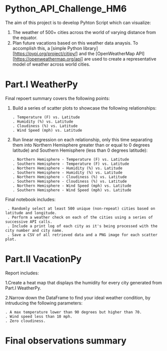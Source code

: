 # Python_API_Challenge_HM6

The aim of this project is to develop Pyhton Script which can visualize:
1. The weather of 500+ cities across the world of varying distance from the equator.
2. Plan future vacations based on this weather data anaysis.
To accomplish this, a [simple Python library][https://pypi.org/project/citipy/] and the [OpenWeatherMap API] [https://openweathermap.org/api] are used to create a representative model of weather across world cities.

# Part.I  WeatherPy

Final repoert summary covers the following points:

1. Build a series of scatter plots to showcase the following relationships:

       . Temperature (F) vs. Latitude
       . Humidity (%) vs. Latitude
       . Cloudiness (%) vs. Latitude
       . Wind Speed (mph) vs. Latitude
       
2. Run linear regression on each relationship, only this time separating them into Northern Hemisphere greater than or equal to 0 degrees latitude) and Southern      Hemisphere (less than 0 degrees latitude):

       . Northern Hemisphere - Temperature (F) vs. Latitude
       . Southern Hemisphere - Temperature (F) vs. Latitude
       . Northern Hemisphere - Humidity (%) vs. Latitude
       . Southern Hemisphere - Humidity (%) vs. Latitude
       . Northern Hemisphere - Cloudiness (%) vs. Latitude
       . Southern Hemisphere - Cloudiness (%) vs. Latitude
       . Northern Hemisphere - Wind Speed (mph) vs. Latitude
       . Southern Hemisphere - Wind Speed (mph) vs. Latitude
      

Final notebook includes:

     . Randomly select at least 500 unique (non-repeat) cities based on latitude and longitude.
     . Perform a weather check on each of the cities using a series of successive API calls.
     . Include a print log of each city as it's being processed with the city number and city name.
     . Save a CSV of all retrieved data and a PNG image for each scatter plot.

# Part.II VacationPy

Report includes:

1.Create a heat map that displays the humidity for every city generated from Part.I WeatherPy.

2.Narrow down the DataFrame to find your ideal weather condition, by intruducing the following parameters:

    . A max temperature lower than 90 degrees but higher than 70.
    . Wind speed less than 10 mph.
    . Zero cloudiness.
    
# Final observations summary


    
    
